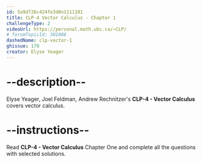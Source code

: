 ```yaml
---
id: 5a9d726c424fe3d0n1111101
title: CLP-4 Vector Calculus - Chapter 1
challengeType: 2
videoUrl: https://personal.math.ubc.ca/~CLP/
# forumTopicId: 301086
dashedName: clp-vector-1
ghissue: 179
creator: Elyse Yeager
---
```


# --description--

Elyse Yeager, Joel Feldman, Andrew Rechnitzer's __CLP-4 - Vector Calculus__ covers vector calculus.

# --instructions--

Read __CLP-4 - Vector Calculus__ Chapter One and complete all the questions with selected solutions.